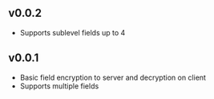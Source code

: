 
## v0.0.2

* Supports sublevel fields up to 4

## v0.0.1

* Basic field encryption to server and decryption on client
* Supports multiple fields